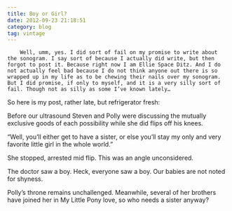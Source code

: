 ```yaml
---
title: Boy or Girl?
date: 2012-09-23 21:18:51
category: blog
tag: vintage
---
```

        Well, umm, yes. I did sort of fail on my promise to write about the sonogram. I say sort of because I actually did write, but then forgot to post it. Because right now I am Ellie Space Ditz. And I do not actually feel bad because I do not think anyone out there is so wrapped up in my life as to be chewing their nails over my sonogram. But I did promise, if only to myself, and it is a very silly sort of fail. Though not as silly as some I’ve known lately…

So here is my post, rather late, but refrigerator fresh:

Before our ultrasound Steven and Polly were discussing the mutually exclusive goods of each possibility while she did flips off his knees.

“Well, you’ll either get to have a sister, or else you’ll stay my only and very favorite little girl in the whole world.”

She stopped, arrested mid flip. This was an angle unconsidered.

The doctor saw a boy. Heck, everyone saw a boy. Our babies are not noted for shyness.

Polly’s throne remains unchallenged. Meanwhile, several of her brothers have joined her in My Little Pony love, so who needs a sister anyway?